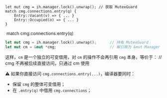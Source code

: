 ```
let mut cmg = ih.manager.lock().unwrap(); // 获取 MutexGuard
match cmg.connections.entry(q) {
    Entry::Vacant(v) => { ... }
    Entry::Occupied(o) => { ... }
}
```
 match cmg.connections.entry(q)

```rust
let mut cmg = ih.manager.lock().unwrap();      // 持有 MutexGuard
let mut cm = &mut *cmg;                        // 解引用为 &mut Manager
```
这样，`cm` 是一个独立的可变借用，对 `cm` 的操作不会再引用 `cmg` 本身。等价于：
// cmg 不再被后续直接访问，只通过 cm 使用

⚠️ 如果你直接访问 `cmg.connections.entry(...)`，编译器要同时：
- 保留 `cmg` 的整体可变借用；
- 在 `.entry(q)` 中借用 `cmg.connections`；

